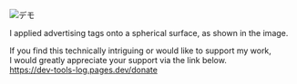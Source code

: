 ![デモ](https://github.com/Dev-tools-log/sphere-ad-sample/blob/main/images/Dev%20Log-720.gif)

I applied advertising tags onto a spherical surface, as shown in the image.​

If you find this technically intriguing or would like to support my work,<br>
I would greatly appreciate your support via the link below.<br>
<a href="https://dev-tools-log.pages.dev/donate" target="_blank" rel="noopener">https://dev-tools-log.pages.dev/donate</a>
